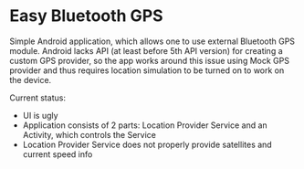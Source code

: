 # Easy Bluetooth GPS

Simple Android application, which allows one to use external Bluetooth GPS module. 
Android lacks API (at least before 5th API version) for creating a custom GPS provider, so the app works around this issue using Mock GPS provider and thus requires location simulation to be turned on to work on the device.

Current status:

* UI is ugly
* Application consists of 2 parts: Location Provider Service and an Activity, which controls the Service
* Location Provider Service does not properly provide satellites and current speed info